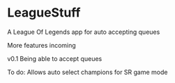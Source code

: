 # LeagueStuff
A League Of Legends app for auto accepting queues

More features incoming

v0.1 Being able to accept queues 

To do: Allows auto select champions for SR game mode

